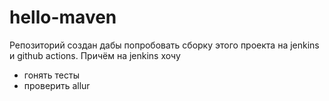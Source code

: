 # hello-maven

Репозиторий создан дабы попробовать сборку этого проекта на jenkins и github actions.
Причём на jenkins хочу
- гонять тесты
- проверить allur

